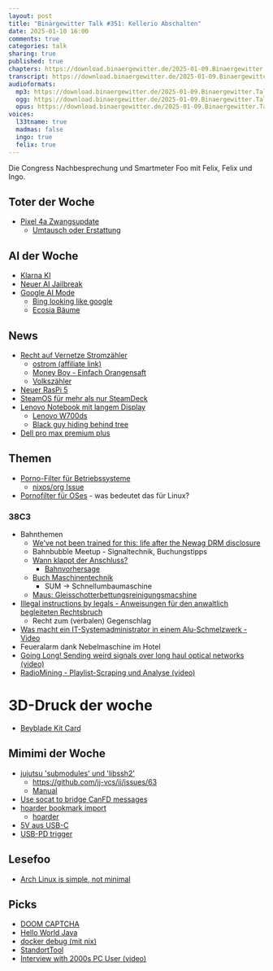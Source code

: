 ```yaml
---
layout: post
title: "Binärgewitter Talk #351: Kellerio Abschalten"
date: 2025-01-10 16:00
comments: true
categories: talk
sharing: true
published: true
chapters: https://download.binaergewitter.de/2025-01-09.Binaergewitter.Talk.351.chapters.txt
transcript: https://download.binaergewitter.de/2025-01-09.Binaergewitter.Talk.351-speech.json
audioformats:
  mp3: https://download.binaergewitter.de/2025-01-09.Binaergewitter.Talk.351.mp3
  ogg: https://download.binaergewitter.de/2025-01-09.Binaergewitter.Talk.351.ogg
  opus: https://download.binaergewitter.de/2025-01-09.Binaergewitter.Talk.351.opus
voices:
  l33tname: true
  madmas: false
  ingo: true
  felix: true
---
```

Die Congress Nachbesprechung und Smartmeter Foo mit Felix, Felix und Ingo.

## Toter der Woche
- [Pixel 4a Zwangsupdate]( https://www.golem.de/sonstiges/zustimmung/auswahl.html?from=https%3A%2F%2Fwww.golem.de%2Fnews%2Fpixel-4a-google-verringert-akkulaufzeit-per-update-2501-192231.html&referer=https%3A%2F%2Fwww.google.com%2F )
  - [Umtausch oder Erstattung]( https://support.google.com/pixelphone/workflow/15642495?sjid=3820423071477926044-EU&visit_id=638717906588442266-1753699395&p=pixel4a_battery_help&rd=1 )

## AI der Woche
- [Klarna KI]( https://www.heise.de/news/Wegen-KI-Zahlungsdienstleister-Klarna-stellt-seit-einem-Jahr-nicht-mehr-ein-10198167.html )
- [Neuer AI Jailbreak]( https://www.404media.co/apparently-this-is-how-you-jailbreak-ai/ )
- [Google AI Mode](https://arstechnica.com/gadgets/2024/12/google-will-apparently-offer-ai-mode-right-on-its-main-search-page/ )
  - [Bing looking like google]( https://www.theverge.com/2025/1/6/24337117/microsoft-bing-search-results-google-design-trick )
  - [Ecosia Bäume](https://de.blog.ecosia.org/uberleben-von-ecosia-gepflanzten-baume/)

## News
- [Recht auf Vernetze Stromzähler](https://www.heise.de/news/Vernetzte-Stromzaehler-Verbraucher-haben-ab-sofort-ein-Recht-auf-ein-Smart-Meter-10230395.html )
  * [ostrom (affiliate link)]( https://join.ostrom.de/?referralCode=INGOPGW12E )
  * [Money Boy - Einfach Orangensaft]( https://www.youtube.com/watch?v=WQ9dZZOdWjQ )
  * [Volkszähler]( https://www.volkszaehler.org/ )
- [Neuer RasPi 5](https://linuxnews.de/neuer-raspberry-pi-5-mit-16-gbyte-ram/ )
- [SteamOS für mehr als nur SteamDeck]( https://arstechnica.com/gaming/2025/01/bye-bye-windows-gaming-steamos-officially-expands-past-the-steam-deck/ )
- [Lenovo Notebook mit langem Display]( https://www.heise.de/news/Lenovo-bringt-Notebook-mit-ausrollbarem-OLED-Bildschirm-10229434.html )
  - [Lenovo W700ds]( https://newatlas.com/lenovo-dual-screen-thinkpad-w700ds/10607/ )
  - [Black guy hiding behind tree]( https://a.pinatafarm.com/933x1023/6a375994df/black-guy-hiding-behind-tree.jpg )
- [Dell pro max premium plus]( https://www.theverge.com/2025/1/6/24325799/dell-pro-max-premium-plus-ces-laptop-pc-rebrand-announcement )

## Themen
- [Porno-Filter für Betriebssysteme]( https://tarnkappe.info/artikel/rechtssachen/porno-filter-fuer-betriebssysteme-bundeslaender-beschliessen-jugendschutzvorrichtung-305859.html )
  - [nixos/org Issue]( https://github.com/NixOS/org/issues/51 )
- [Pornofilter für OSes]( https://www.heise.de/news/Jugendschutz-Ministerpraesidenten-beschliessen-Zwangsfilter-fuer-Betriebssysteme-10199425.html ) - was bedeutet das für Linux?

### 38C3
- Bahnthemen
  * [We've not been trained for this: life after the Newag DRM disclosure](https://events.ccc.de/congress/2024/hub/en/event/we-ve-not-been-trained-for-this-life-after-the-newag-drm-disclosure/ )
  * Bahnbubble Meetup - Signaltechnik, Buchungstipps
  * [Wann klappt der Anschluss?]( https://events.ccc.de/congress/2024/hub/en/event/wann-klappt-der-anschluss-wann-nicht-und-wie-sagt-man-chaos-vorher/ )
    - [Bahnvorhersage](https://bahnvorhersage.de/ )
  * [Buch Maschinentechnik]( https://www.deutschebahn.com/resource/blob/6877836/5c7e9e81249b16c0a284572a235554a7/buch_maschinentechnik_dbbahnbau-data.pdf )
    - SUM -> Schnellumbaumaschine
  * [Maus: Gleisschotterbettungsreinigungsmacshine]( https://www.youtube.com/watch?v=lld4f3j9ZTA )
- [Illegal instructions by legals - Anweisungen für den anwaltlich begleiteten Rechtsbruch](https://events.ccc.de/congress/2024/hub/en/event/illegal-instructions-by-legals-anweisungen-fr-den-anwaltlich-begleiteten-rechtsbruch/ )
  * Recht zum (verbalen) Gegenschlag
- [Was macht ein IT-Systemadministrator in einem Alu-Schmelzwerk - Video]( https://media.ccc.de/v/38c3-was-macht-ein-it-systemadministrator-in-einem-alu-schmelzwerk-schafft-die-deutsche-industrie-die-digitalisierung )
- Feueralarm dank Nebelmaschine im Hotel
- [Going Long! Sending weird signals over long haul optical networks (video)]( https://media.ccc.de/v/38c3-going-long-sending-weird-signals-over-long-haul-optical-networks )
- [RadioMining - Playlist-Scraping und Analyse (video)]( https://media.ccc.de/v/38c3-radiomining-playlist-scraping-und-analyse )

# 3D-Druck der woche
- [Beyblade Kit Card]( https://makerworld.com/en/models/540911?from=search#profileId-458419 )

## Mimimi der Woche
- [jujutsu 'submodules' und 'libssh2']()
  - https://github.com/jj-vcs/jj/issues/63
  - [Manual]( https://neugierig.org/software/blog/2024/12/jujutsu.html )
- [Use socat to bridge CanFD messages]( https://unix.stackexchange.com/questions/788026/use-socat-to-bridge-canfd-messages )
- [hoarder bookmark import]( https://github.com/hoarder-app/hoarder )
  - [hoarder ]( https://github.com/makefu/hoarder-bookmark-importer )
- [5V aus USB-C]( https://www.reddit.com/r/UsbCHardware/comments/158kjir/how_can_i_get_5_volts_from_usbc/ )
 - [USB-PD trigger]( https://www.aliexpress.com/item/1005005461879717.html )

## Lesefoo
- [Arch Linux is simple, not minimal]( https://textplain.org/arch-simple#:~:text=Arch%20Linux%20can%20be%20minimalist,making%20it%20anything%20but%20minimal )

## Picks
- [DOOM CAPTCHA]( https://news.ycombinator.com/item?id=42566112 )
- [Hello World Java]( https://www.youtube.com/watch?v=yup8gIXxWDU )
- [docker debug (mit nix)]( https://docs.docker.com/reference/cli/docker/debug/ )
- [StandortTool](https://standorttool.de/standorttool)
- [Interview with 2000s PC User (video)]( https://m.youtube.com/watch?v=VpAZPPCLCUI )
